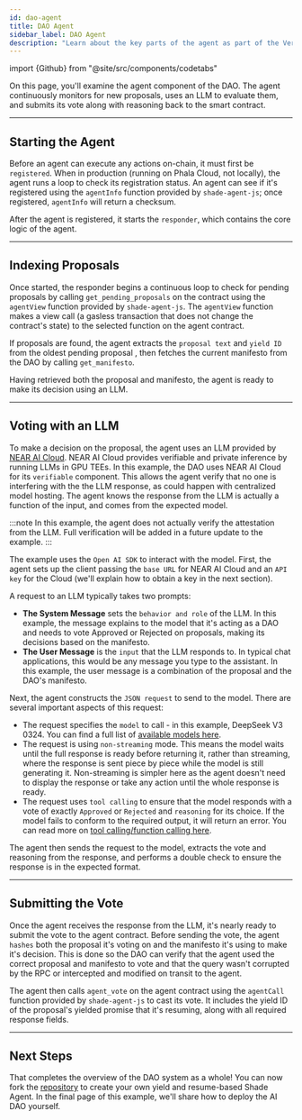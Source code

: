 ```yaml
---
id: dao-agent
title: DAO Agent
sidebar_label: DAO Agent
description: "Learn about the key parts of the agent as part of the Verifiable AI DAO Shade Agent example that walks through how to index the agent contract, using verifiable AI, and interacting with the custom agent contract."
---
```


import {Github} from "@site/src/components/codetabs"

On this page, you'll examine the agent component of the DAO. The agent continuously monitors for new proposals, uses an LLM to evaluate them, and submits its vote along with reasoning back to the smart contract.

--- 

## Starting the Agent

Before an agent can execute any actions on-chain, it must first be `registered`. When in production (running on Phala Cloud, not locally), the agent runs a loop to check its registration status. An agent can see if it's registered using the `agentInfo` function provided by `shade-agent-js`; once registered, `agentInfo` will return a checksum.

After the agent is registered, it starts the `responder`, which contains the core logic of the agent.

<Github fname="index.ts" language="typescript"
    url="https://github.com/NearDeFi/verifiable-ai-dao/blob/main/src/index.ts#L26-L43"
    start="26" end="43" />

---

## Indexing Proposals

Once started, the responder begins a continuous loop to check for pending proposals by calling `get_pending_proposals` on the contract using the `agentView` function provided by `shade-agent-js`. The `agentView` function makes a view call (a gasless transaction that does not change the contract's state) to the selected function on the agent contract.

<Github fname="responder.ts" language="typescript"
    url="https://github.com/NearDeFi/verifiable-ai-dao/blob/main/src/responder.ts#L15-L25"
    start="15" end="25" />

If proposals are found, the agent extracts the `proposal text` and `yield ID` from the oldest pending proposal , then fetches the current manifesto from the DAO by calling `get_manifesto`.

<Github fname="responder.ts" language="typescript"
    url="https://github.com/NearDeFi/verifiable-ai-dao/blob/main/src/responder.ts#L30-L40"
    start="30" end="40" />

Having retrieved both the proposal and manifesto, the agent is ready to make its decision using an LLM.

---

## Voting with an LLM

To make a decision on the proposal, the agent uses an LLM provided by [NEAR AI Cloud](https://docs.near.ai/cloud/get-started/). NEAR AI Cloud provides verifiable and private inference by running LLMs in GPU TEEs. In this example, the DAO uses NEAR AI Cloud for its `verifiable` component. This allows the agent verify that no one is interfering with the the LLM response, as could happen with centralized model hosting. The agent knows the response from the LLM is actually a function of the input, and comes from the expected model. 

:::note
In this example, the agent does not actually verify the attestation from the LLM. Full verification will be added in a future update to the example.
:::

The example uses the `Open AI SDK` to interact with the model. First, the agent sets up the client passing the `base URL` for NEAR AI Cloud and an `API key` for the Cloud (we'll explain how to obtain a key in the next section). 


<Github fname="ai.ts" language="typescript"
    url="https://github.com/NearDeFi/verifiable-ai-dao/blob/main/src/ai.ts#L21-L24"
    start="21" end="24" />

A request to an LLM typically takes two prompts:
- **The System Message** sets the `behavior and role` of the LLM. In this example, the message explains to the model that it's acting as a DAO and needs to vote Approved or Rejected on proposals, making its decisions based on the manifesto.
- **The User Message** is the `input` that the LLM responds to. In typical chat applications, this would be any message you type to the assistant. In this example, the user message is a combination of the proposal and the DAO's manifesto.

<Github fname="ai.ts" language="typescript"
    url="https://github.com/NearDeFi/verifiable-ai-dao/blob/main/src/ai.ts#L26-L33"
    start="26" end="33" />

Next, the agent constructs the `JSON request` to send to the model. There are several important aspects of this request:
- The request specifies the `model` to call - in this example, DeepSeek V3 0324. You can find a full list of [available models here](https://cloud.near.ai/models).
- The request is using `non-streaming` mode. This means the model waits until the full response is ready before returning it, rather than streaming, where the response is sent piece by piece while the model is still generating it. Non-streaming is simpler here as the agent doesn't need to display the response or take any action until the whole response is ready.
- The request uses `tool calling` to ensure that the model responds with a vote of exactly `Approved` or `Rejected` and `reasoning` for its choice. If the model fails to conform to the required output, it will return an error. You can read more on [tool calling/function calling here](https://platform.openai.com/docs/guides/function-calling).

<Github fname="ai.ts" language="typescript"
    url="https://github.com/NearDeFi/verifiable-ai-dao/blob/main/src/ai.ts#L37-L64"
    start="37" end="64" />

The agent then sends the request to the model, extracts the vote and reasoning from the response, and performs a double check to ensure the response is in the expected format.

<Github fname="ai.ts" language="typescript"
    url="https://github.com/NearDeFi/verifiable-ai-dao/blob/main/src/ai.ts#L66-L84"
    start="66" end="84" />

---

## Submitting the Vote

Once the agent receives the response from the LLM, it's nearly ready to submit the vote to the agent contract. Before sending the vote, the agent `hashes` both the proposal it's voting on and the manifesto it's using to make it's decision. This is done so the DAO can verify that the agent used the correct proposal and manifesto to vote and that the query wasn't corrupted by the RPC or intercepted and modified on transit to the agent.

<Github fname="responder.ts" language="typescript"
    url="https://github.com/NearDeFi/verifiable-ai-dao/blob/main/src/responder.ts#L46-L47"
    start="46" end="47" />

The agent then calls `agent_vote` on the agent contract using the `agentCall` function provided by `shade-agent-js` to cast its vote. It includes the yield ID of the proposal's yielded promise that it's resuming, along with all required response fields.

<Github fname="responder.ts" language="typescript"
    url="https://github.com/NearDeFi/verifiable-ai-dao/blob/main/src/responder.ts#L50-L64"
    start="50" end="64" />

---

## Next Steps 

That completes the overview of the DAO system as a whole! You can now fork the [repository](https://github.com/NearDeFi/verifiable-ai-dao/tree/main) to create your own yield and resume-based Shade Agent. In the final page of this example, we'll share how to deploy the AI DAO yourself. 